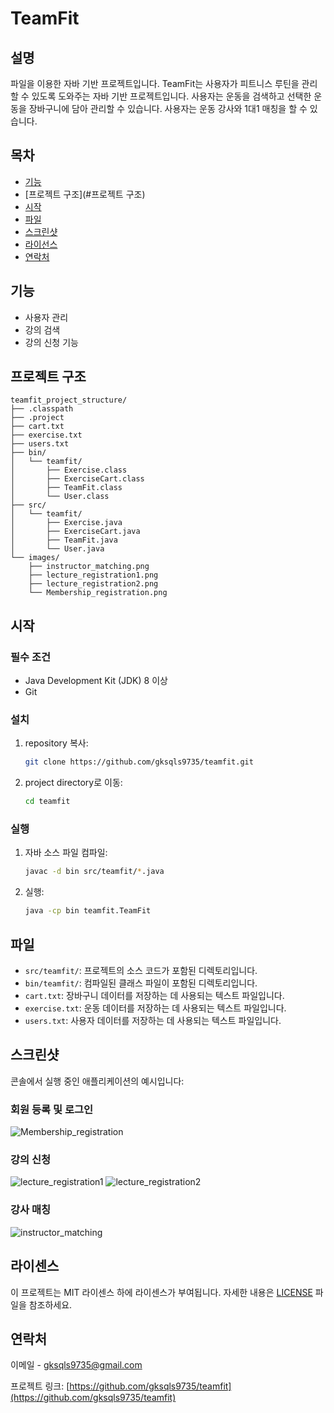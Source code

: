 # TeamFit

## 설명
파일을 이용한 자바 기반 프로젝트입니다.
TeamFit는 사용자가 피트니스 루틴을 관리할 수 있도록 도와주는 자바 기반 프로젝트입니다. 
사용자는 운동을 검색하고 선택한 운동을 장바구니에 담아 관리할 수 있습니다.
사용자는 운동 강사와 1대1 매칭을 할 수 있습니다.

## 목차

- [기능](#기능)
- [프로젝트 구조](#프로젝트 구조)
- [시작](#시작)
- [파일](#파일)
- [스크린샷](#스크린샷)
- [라이선스](#라이선스)
- [연락처](#연락처)
  
## 기능
- 사용자 관리
- 강의 검색
- 강의 신청 기능

## 프로젝트 구조
```
teamfit_project_structure/
├── .classpath
├── .project
├── cart.txt
├── exercise.txt
├── users.txt
├── bin/
│   └── teamfit/
│       ├── Exercise.class
│       ├── ExerciseCart.class
│       ├── TeamFit.class
│       └── User.class
├── src/
│   └── teamfit/
│       ├── Exercise.java
│       ├── ExerciseCart.java
│       ├── TeamFit.java
│       └── User.java
└── images/
    ├── instructor_matching.png
    ├── lecture_registration1.png
    ├── lecture_registration2.png
    └── Membership_registration.png
```

## 시작

### 필수 조건
- Java Development Kit (JDK) 8 이상
- Git

### 설치
1. repository 복사:
    ```sh
    git clone https://github.com/gksqls9735/teamfit.git
    ```
2. project directory로 이동:
    ```sh
    cd teamfit
    ```

### 실행
1. 자바 소스 파일 컴파일:
    ```sh
    javac -d bin src/teamfit/*.java
    ```
2. 실행:
    ```sh
    java -cp bin teamfit.TeamFit
    ```

## 파일
- `src/teamfit/`: 프로젝트의 소스 코드가 포함된 디렉토리입니다.
- `bin/teamfit/`: 컴파일된 클래스 파일이 포함된 디렉토리입니다.
- `cart.txt`: 장바구니 데이터를 저장하는 데 사용되는 텍스트 파일입니다.
- `exercise.txt`: 운동 데이터를 저장하는 데 사용되는 텍스트 파일입니다.
- `users.txt`: 사용자 데이터를 저장하는 데 사용되는 텍스트 파일입니다.

## 스크린샷
콘솔에서 실행 중인 애플리케이션의 예시입니다:

### 회원 등록 및 로그인
![Membership_registration](https://github.com/gksqls9735/TeamFit/assets/166088728/0ca402d2-f0ea-4727-9ef6-199a55dd10f9)

### 강의 신청
![lecture_registration1](https://github.com/gksqls9735/TeamFit/assets/166088728/83a5c15d-949a-4fef-a08d-d72cc174163f)
![lecture_registration2](https://github.com/gksqls9735/TeamFit/assets/166088728/b5a729ff-de5a-4197-855d-bf59eb54f864)

### 강사 매칭
![instructor_matching](https://github.com/gksqls9735/TeamFit/assets/166088728/2703ee31-a082-4a83-a041-e1b73a45cff2)


## 라이센스
이 프로젝트는 MIT 라이센스 하에 라이센스가 부여됩니다. 자세한 내용은 [LICENSE](LICENSE) 파일을 참조하세요.

## 연락처
이메일 - [gksqls9735@gmail.com](mailto:gksqls9735@gmail.com)

프로젝트 링크: [https://github.com/gksqls9735/teamfit](https://github.com/gksqls9735/teamfit)
